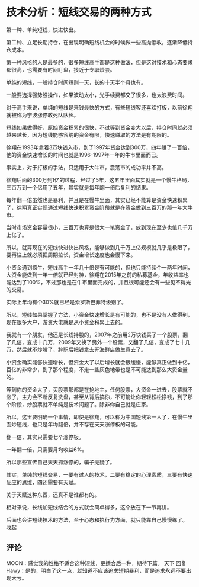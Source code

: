 # 技术分析：短线交易的两种方式
[url]: (https://t.zsxq.com/yNvR7UR)

第一种、单纯短线，快进快出。

第二种、立足长期持仓，在出现明确短线机会的时候做一些高抛低收，逐渐降低持仓成本。

第一种风格的人是最多的，很多短线高手都是这种做法，但是这对技术和心态要求都很高，也需要有时间盯盘，接近于专职炒股。

单纯的短线，一般持仓时间短则一天，长的十天半个月也有。

一般要选择强势股操作，如果波动太小，光手续费都交了很多，也太浪费时间。

对于高手来说，单纯的短线是来钱最快的方式，有些短线客还喜欢打板，以前徐翔就被称为宁波涨停敢死队队长。

短线如果做得好，原始资金积累的很快，不过等到资金变大以后，持仓时间就必须越来越长，因为短线能够容纳的资金有限，快速赚取的方法是有期限的。

徐翔在1993年拿着3万块钱入市，到了1997年资金达到300万，四年赚了一百倍，他的资金快速增长的时间也就是1996-1997年一年的牛市里面而已。

事实上，对于打板的手法，只适用于大牛市，震荡市的成功率并不高。

徐翔后面的300万到1亿的过程，经过了5年，这五年里面其实就是一个慢牛格局，三百万到一个亿用了五年，其实就是每年翻一倍后复利的结果。

每年翻一倍虽然也是暴利，并且是在慢牛里面，其实已经不能算是资金快速积累了，徐翔真正实现通过短线快速积累资金阶段就是在资金做到三百万的那一年大牛市。

当时市场资金容量很小，三百万也算是很大一笔资金了，放到现在至少也值几千万上亿了。

所以，就算现在的短线快进快出风格，能够做到几千万上亿规模就几乎是极限了，要再往上就必须把周期拉长，资金增长速度也会慢下来。

小资金遇到疯牛，短线高手一年几十倍是有可能的，但也只能持续个一两年时间，大资金能做到一年一倍就已经封神，徐翔在2015年之前的私募基金，年收益率也能达到了100%，不过那也是在牛市里面完成的，并且很可能还会有一些见不得光的交易。

实际上年均有个30%就已经是索罗斯巴菲特级别了。

所以，短线如果掌握了方法，小资金快速增长是有可能的，也不是没有人做得到，现在很多大户，游资大佬就是从小资金积累上去的。

我就有一个朋友，他还是长线持股的，2007年之前用2万块钱买了一个股票，翻了几倍，变成十几万，2009年又换了另外一个股票，又翻了几倍，变成了七十几万，然后就不炒股了，辞职后把钱拿去开海鲜店做生意去了。

小资金确实能够快速增长，但资金大了以后增长就会很缓慢，能够真正做到十亿，百亿的非常少，到了那个程度，不走一些灰色地带也是不可能达到那么大资金量的。

等到你的资金大了，买股票那都是在抢地主，任何股票，大资金一进去，股票就不涨了，主力会不断反复洗盘，甚至从背后搞你，不可能让你轻轻松松挣钱，到了那个阶段，炒股票就不单纯是技术问题了。除非你自己就是庄家。

所以，这里要明确一个事情，即使是徐翔，可以称为中国短线第一人了，在慢牛里面炒短线，也只是年均翻倍，并不存在天天涨停板的可能。

翻一倍，其实只需要七个涨停板。

一年翻一倍，只需要月均收益6%。

所以那些宣传自己天天抓涨停的，骗子无疑了。

其实，单纯的短线交易，一要有过人的技术，二要有稳定的心理素质，三要有快速反应的思维，四还需要有天赋。

关于天赋这种东西，还真不是谁都有的。

相对来说，长线加短线结合的方式就会简单得多，这个放在下一节再讲。

后面也会讲短线技术的方法，至于心态和执行力方面，就只能靠自己慢慢练了。
收起

## 评论 
MOON：感觉我的性格不适合这种短线，更适合后一种，期待下篇。
天下 回复 Hawy：是的，明白了这一点，就知道不应该追求短期暴利，而是追求永远不要出现大亏。